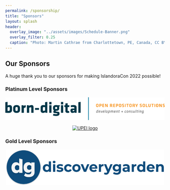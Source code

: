 ```yaml
---
permalink: /sponsorship/
title: "Sponsors"
layout: splash
header:
  overlay_image: "../assets/images/Schedule-Banner.png"
  overlay_filter: 0.25
  caption: "Photo: Martin Cathrae from Charlottetown, PE, Canada, CC BY-SA 2.0, via Wikimedia Commons"
---
```


## Our Sponsors

A huge thank you to our sponsors for making IslandoraCon 2022 possible!

### Platinum Level Sponsors 

<p align="center"><a href="https://www.born-digital.com/"><img src="../assets/images/born-digital-logo.png" alt="Born-Digital logo" /></a></p>

<p align="center"><a href="https://www.upei.ca/"><img src="https://files.upei.ca/misc/upeishield.svg" alt="UPEI logo" width=750 /></a></p>

### Gold Level Sponsors 

<p align="center"><a href="https://www.discoverygarden.ca/"><img src="../assets/images/discoverygarden-logo.png" alt="Discoverygarden logo" width=500 /></a></p>


